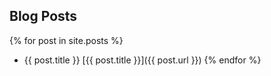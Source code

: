 ## Blog Posts

{% for post in site.posts %}
- {{ post.title }} [{{ post.title }}]({{ post.url }})
{% endfor %}
